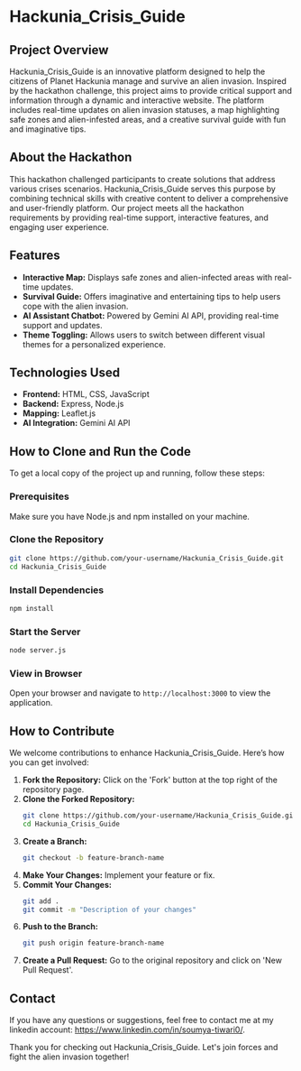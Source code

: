<!-- ```markdown -->
# Hackunia_Crisis_Guide

## Project Overview
Hackunia_Crisis_Guide is an innovative platform designed to help the citizens of Planet Hackunia manage and survive an alien invasion. Inspired by the hackathon challenge, this project aims to provide critical support and information through a dynamic and interactive website. The platform includes real-time updates on alien invasion statuses, a map highlighting safe zones and alien-infested areas, and a creative survival guide with fun and imaginative tips. 

## About the Hackathon
This hackathon challenged participants to create solutions that address various crises scenarios. Hackunia_Crisis_Guide serves this purpose by combining technical skills with creative content to deliver a comprehensive and user-friendly platform. Our project meets all the hackathon requirements by providing real-time support, interactive features, and engaging user experience.

## Features
- **Interactive Map:** Displays safe zones and alien-infected areas with real-time updates.
- **Survival Guide:** Offers imaginative and entertaining tips to help users cope with the alien invasion.
- **AI Assistant Chatbot:** Powered by Gemini AI API, providing real-time support and updates.
- **Theme Toggling:** Allows users to switch between different visual themes for a personalized experience.

## Technologies Used
- **Frontend:** HTML, CSS, JavaScript
- **Backend:** Express, Node.js
- **Mapping:** Leaflet.js
- **AI Integration:** Gemini AI API

## How to Clone and Run the Code
To get a local copy of the project up and running, follow these steps:

### Prerequisites
Make sure you have Node.js and npm installed on your machine.

### Clone the Repository
```bash
git clone https://github.com/your-username/Hackunia_Crisis_Guide.git
cd Hackunia_Crisis_Guide
```

### Install Dependencies
```bash
npm install
```

### Start the Server
```bash
node server.js
```

### View in Browser
Open your browser and navigate to `http://localhost:3000` to view the application.

## How to Contribute
We welcome contributions to enhance Hackunia_Crisis_Guide. Here’s how you can get involved:

1. **Fork the Repository:** Click on the 'Fork' button at the top right of the repository page.
2. **Clone the Forked Repository:** 
    ```bash
    git clone https://github.com/your-username/Hackunia_Crisis_Guide.git
    cd Hackunia_Crisis_Guide
    ```
3. **Create a Branch:** 
    ```bash
    git checkout -b feature-branch-name
    ```
4. **Make Your Changes:** Implement your feature or fix.
5. **Commit Your Changes:** 
    ```bash
    git add .
    git commit -m "Description of your changes"
    ```
6. **Push to the Branch:** 
    ```bash
    git push origin feature-branch-name
    ```
7. **Create a Pull Request:** Go to the original repository and click on 'New Pull Request'. 

## Contact
If you have any questions or suggestions, feel free to contact me at my linkedin account: https://www.linkedin.com/in/soumya-tiwari0/.

Thank you for checking out Hackunia_Crisis_Guide. Let's join forces and fight the alien invasion together!
